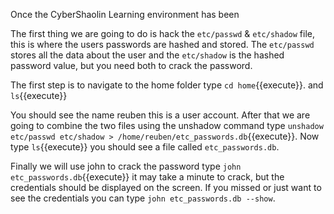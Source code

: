 Once the CyberShaolin Learning environment has been


The first thing we are going to do is hack the `etc/passwd` & `etc/shadow` file, this is where the users passwords are hashed and stored. The `etc/passwd` stores all the data about the user and the `etc/shadow` is the hashed password value, but you need both to crack the password.  

The first step is to navigate to the home folder type `cd home`{{execute}}. and `ls`{{execute}}    

You should see the name reuben this is a user account. After that we are going to combine the two files using the unshadow command type `unshadow etc/passwd etc/shadow > /home/reuben/etc_passwords.db`{{execute}}. Now type `ls`{{execute}} you should see a file called `etc_passwords.db`.  

Finally we will use john to crack the password type `john etc_passwords.db`{{execute}} it may take a minute to crack, but the credentials should be displayed on the screen. If you missed or just want to see the credentials you can type `john etc_passwords.db --show`.  
